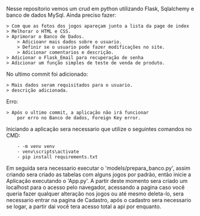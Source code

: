 Nesse repositorio vemos um crud em python utilizando Flask, Sqlalchemy e banco de dados MySql.
Ainda preciso fazer:

    > Com que as fotos dos jogos apareçam junto a lista da page de index
    > Melhorar o HTML e CSS.
    > Aprimorar o Banco de Dados.
        > Adicioanr mais dados sobre o usuario.
        > Definir se o usuario pode fazer modificações no site.
        > Adicionar comentarios e descrição.
    > Adicionar o Flask_Email para recuperação de senha
    > Adicionar um função simples de teste de venda de produto.

No ultimo commit foi adicionado:

    > Mais dados seram requisitados para o usuario.
    > descrição adicionada.

Erro:
    
    > Após o ultimo commit, a aplicação não irá funcionar 
        por erro no Banco de dados, Foreign Key error.

Iniciando a aplicação sera necessario que utilize o seguintes comandos no CMD:

        - -m venv venv
        - venv\scripts\activate
        - pip install requirements.txt

Em seguida sera necessario executar o 'models/prepara_banco.py', assim criando sera criado as tabelas com alguns jogos por padrão, então inicie a Aplicação executando o 'App.py'.
A partir deste momento sera criado um localhost para o acesso pelo navegador, acessando a pagina caso você queria fazer qualquer alteração nos jogos ou até mesmo deleta-lo, sera necessario entrar na pagina de Cadastro, após o cadastro sera necessario se logar, a partir dai você tera acesso total a api por enquanto.
